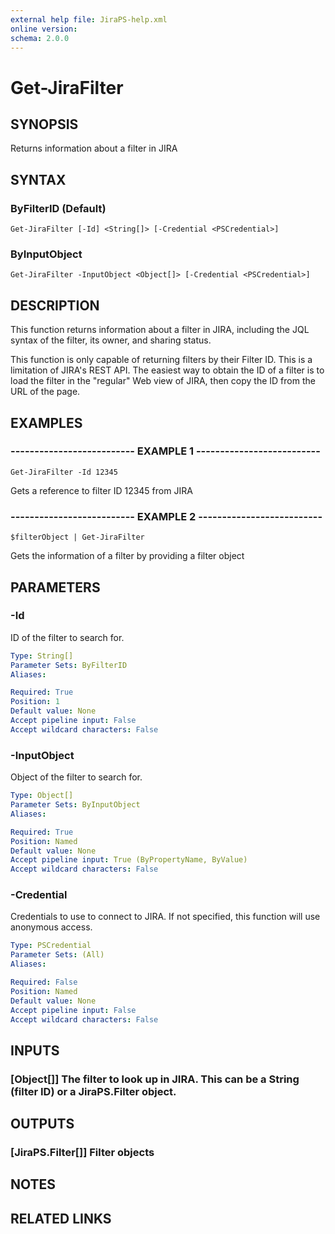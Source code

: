 ```yaml
---
external help file: JiraPS-help.xml
online version: 
schema: 2.0.0
---
```


# Get-JiraFilter

## SYNOPSIS
Returns information about a filter in JIRA

## SYNTAX

### ByFilterID (Default)
```
Get-JiraFilter [-Id] <String[]> [-Credential <PSCredential>]
```

### ByInputObject
```
Get-JiraFilter -InputObject <Object[]> [-Credential <PSCredential>]
```

## DESCRIPTION
This function returns information about a filter in JIRA, including the JQL syntax of the filter, its owner, and sharing status.

This function is only capable of returning filters by their Filter ID.
This is a limitation of JIRA's REST API. 
The easiest way to obtain the ID of a filter is to load the filter in the "regular" Web view of JIRA, then copy the ID from the URL of the page.

## EXAMPLES

### -------------------------- EXAMPLE 1 --------------------------
```
Get-JiraFilter -Id 12345
```

Gets a reference to filter ID 12345 from JIRA

### -------------------------- EXAMPLE 2 --------------------------
```
$filterObject | Get-JiraFilter
```

Gets the information of a filter by providing a filter object

## PARAMETERS

### -Id
ID of the filter to search for.

```yaml
Type: String[]
Parameter Sets: ByFilterID
Aliases: 

Required: True
Position: 1
Default value: None
Accept pipeline input: False
Accept wildcard characters: False
```

### -InputObject
Object of the filter to search for.

```yaml
Type: Object[]
Parameter Sets: ByInputObject
Aliases: 

Required: True
Position: Named
Default value: None
Accept pipeline input: True (ByPropertyName, ByValue)
Accept wildcard characters: False
```

### -Credential
Credentials to use to connect to JIRA.
If not specified, this function will use anonymous access.

```yaml
Type: PSCredential
Parameter Sets: (All)
Aliases: 

Required: False
Position: Named
Default value: None
Accept pipeline input: False
Accept wildcard characters: False
```

## INPUTS

### [Object[]] The filter to look up in JIRA. This can be a String (filter ID) or a JiraPS.Filter object.

## OUTPUTS

### [JiraPS.Filter[]] Filter objects

## NOTES

## RELATED LINKS

